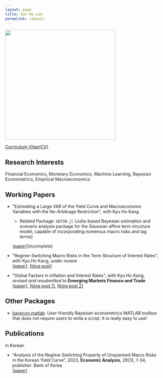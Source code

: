 ```yaml
---
layout: page
title: Sun Ho Lee
permalink: /about/
---
```


<p style="text-align: left;">
  <a href="url"><img src="https://econpreference.github.io/images/self.jpg" width="360" ></a>
</p>

[Curriculum Vitae(CV)](https://econPreference.github.io/CV.pdf)

## Research Interests

Financial Economics, Monetary Economics, Machine Learning, Bayesian Econometrics, Empirical Macroeconomics

## Working Papers

- "Estimating a Large VAR of the Yield Curve and Macroeconomic Variables with the No-Arbitrage Restriction", with Kyu Ho Kang

  - Related Package: `GDTSM.jl` (Julia-based Bayesian estimation and scenario analysis package for the Gaussian affine term structure model, capable of incorporating numerous macro risks and lag terms)

  [[paper]](https://github.com/econPreference/econPreference.github.io/blob/master/etc/main_v2.pdf)(incomplete)

- "Regime-Switching Macro Risks in the Term Structure of Interest Rates", with Kyu Ho Kang, _under review_\
  [[paper]](https://papers.ssrn.com/sol3/papers.cfm?abstract_id=4414404), [[blog post]](https://econpreference.github.io/RSmacro/)

- "Global Factors in Inflation and Interest Rates", with Kyu Ho Kang, _revised and resubmitted_ to **Emerging Markets Finance and Trade**\
  [[paper]](https://papers.ssrn.com/sol3/papers.cfm?abstract_id=3874405), [[blog post 1]](https://econpreference.github.io/YC_inflt/), [[blog post 2]](https://econpreference.github.io/longend/)

## Other Packages

- [bayecon.matlab](https://github.com/econPreference/bayecon.matlab): User-friendly Bayesian econometrics MATLAB toolbox that does not require users to write a script. It is really easy to use!

## Publications

in Korean

- “Analysis of the Regime-Switching Property of Unspanned Macro Risks in the Korean Yield Curve”, 2023, **Economic Analysis**, 29(3), 1-34, publisher: Bank of Korea\
  [[paper]](https://www.bok.or.kr/imerEng/bbs/E0002726/view.do?nttId=10079763&menuNo=600346&pageIndex=1)
